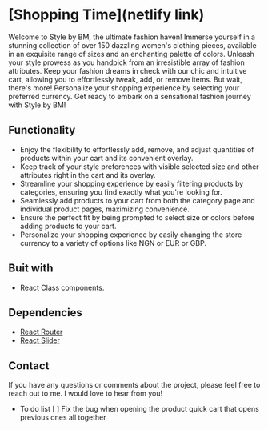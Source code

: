 

# [Shopping Time](netlify link)
Welcome to Style by BM, the ultimate fashion haven! Immerse yourself in a stunning collection of over 150 dazzling women's clothing pieces, available in an exquisite range of sizes and an enchanting palette of colors. Unleash your style prowess as you handpick from an irresistible array of fashion attributes. Keep your fashion dreams in check with our chic and intuitive cart, allowing you to effortlessly tweak, add, or remove items. But wait, there's more! Personalize your shopping experience by selecting your preferred currency. Get ready to embark on a sensational fashion journey with Style by BM!

## Functionality
- Enjoy the flexibility to effortlessly add, remove, and adjust quantities of products within your cart and its convenient overlay.
- Keep track of your style preferences with visible selected size and other attributes right in the cart and its overlay.
- Streamline your shopping experience by easily filtering products by categories, ensuring you find exactly what you're looking for.
- Seamlessly add products to your cart from both the category page and individual product pages, maximizing convenience.
- Ensure the perfect fit by being prompted to select size or colors before adding products to your cart.
- Personalize your shopping experience by easily changing the store currency to a variety of options like NGN or EUR or GBP.

## Buit with
-  React Class components.


## Dependencies

- [React Router](https://www.npmjs.com/package/react-router-dom)
- [React Slider](https://www.npmjs.com/package/react-simple-image-slider)


## Contact
If you have any questions or comments about the project, please feel free to reach out to me. I would love to hear from you!


- To do list
[ ] Fix the bug when opening the product quick cart that opens previous ones all together
